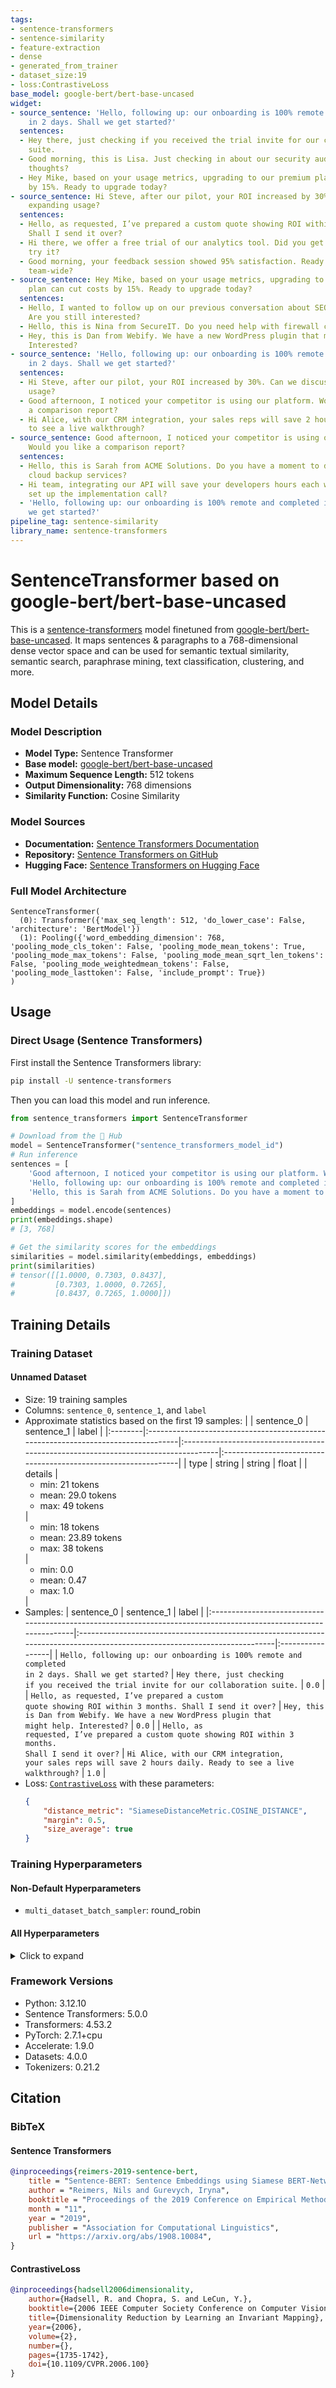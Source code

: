 ```yaml
---
tags:
- sentence-transformers
- sentence-similarity
- feature-extraction
- dense
- generated_from_trainer
- dataset_size:19
- loss:ContrastiveLoss
base_model: google-bert/bert-base-uncased
widget:
- source_sentence: 'Hello, following up: our onboarding is 100% remote and completed
    in 2 days. Shall we get started?'
  sentences:
  - Hey there, just checking if you received the trial invite for our collaboration
    suite.
  - Good morning, this is Lisa. Just checking in about our security audit offer. Any
    thoughts?
  - Hey Mike, based on your usage metrics, upgrading to our premium plan can cut costs
    by 15%. Ready to upgrade today?
- source_sentence: Hi Steve, after our pilot, your ROI increased by 30%. Can we discuss
    expanding usage?
  sentences:
  - Hello, as requested, I’ve prepared a custom quote showing ROI within 3 months.
    Shall I send it over?
  - Hi there, we offer a free trial of our analytics tool. Did you get a chance to
    try it?
  - Good morning, your feedback session showed 95% satisfaction. Ready to roll out
    team‑wide?
- source_sentence: Hey Mike, based on your usage metrics, upgrading to our premium
    plan can cut costs by 15%. Ready to upgrade today?
  sentences:
  - Hello, I wanted to follow up on our previous conversation about SEO services.
    Are you still interested?
  - Hello, this is Nina from SecureIT. Do you need help with firewall configuration?
  - Hey, this is Dan from Webify. We have a new WordPress plugin that might help.
    Interested?
- source_sentence: 'Hello, following up: our onboarding is 100% remote and completed
    in 2 days. Shall we get started?'
  sentences:
  - Hi Steve, after our pilot, your ROI increased by 30%. Can we discuss expanding
    usage?
  - Good afternoon, I noticed your competitor is using our platform. Would you like
    a comparison report?
  - Hi Alice, with our CRM integration, your sales reps will save 2 hours daily. Ready
    to see a live walkthrough?
- source_sentence: Good afternoon, I noticed your competitor is using our platform.
    Would you like a comparison report?
  sentences:
  - Hello, this is Sarah from ACME Solutions. Do you have a moment to discuss our
    cloud backup services?
  - Hi team, integrating our API will save your developers hours each week. Can we
    set up the implementation call?
  - 'Hello, following up: our onboarding is 100% remote and completed in 2 days. Shall
    we get started?'
pipeline_tag: sentence-similarity
library_name: sentence-transformers
---
```


# SentenceTransformer based on google-bert/bert-base-uncased

This is a [sentence-transformers](https://www.SBERT.net) model finetuned from [google-bert/bert-base-uncased](https://huggingface.co/google-bert/bert-base-uncased). It maps sentences & paragraphs to a 768-dimensional dense vector space and can be used for semantic textual similarity, semantic search, paraphrase mining, text classification, clustering, and more.

## Model Details

### Model Description
- **Model Type:** Sentence Transformer
- **Base model:** [google-bert/bert-base-uncased](https://huggingface.co/google-bert/bert-base-uncased) <!-- at revision 86b5e0934494bd15c9632b12f734a8a67f723594 -->
- **Maximum Sequence Length:** 512 tokens
- **Output Dimensionality:** 768 dimensions
- **Similarity Function:** Cosine Similarity
<!-- - **Training Dataset:** Unknown -->
<!-- - **Language:** Unknown -->
<!-- - **License:** Unknown -->

### Model Sources

- **Documentation:** [Sentence Transformers Documentation](https://sbert.net)
- **Repository:** [Sentence Transformers on GitHub](https://github.com/UKPLab/sentence-transformers)
- **Hugging Face:** [Sentence Transformers on Hugging Face](https://huggingface.co/models?library=sentence-transformers)

### Full Model Architecture

```
SentenceTransformer(
  (0): Transformer({'max_seq_length': 512, 'do_lower_case': False, 'architecture': 'BertModel'})
  (1): Pooling({'word_embedding_dimension': 768, 'pooling_mode_cls_token': False, 'pooling_mode_mean_tokens': True, 'pooling_mode_max_tokens': False, 'pooling_mode_mean_sqrt_len_tokens': False, 'pooling_mode_weightedmean_tokens': False, 'pooling_mode_lasttoken': False, 'include_prompt': True})
)
```

## Usage

### Direct Usage (Sentence Transformers)

First install the Sentence Transformers library:

```bash
pip install -U sentence-transformers
```

Then you can load this model and run inference.
```python
from sentence_transformers import SentenceTransformer

# Download from the 🤗 Hub
model = SentenceTransformer("sentence_transformers_model_id")
# Run inference
sentences = [
    'Good afternoon, I noticed your competitor is using our platform. Would you like a comparison report?',
    'Hello, following up: our onboarding is 100% remote and completed in 2 days. Shall we get started?',
    'Hello, this is Sarah from ACME Solutions. Do you have a moment to discuss our cloud backup services?',
]
embeddings = model.encode(sentences)
print(embeddings.shape)
# [3, 768]

# Get the similarity scores for the embeddings
similarities = model.similarity(embeddings, embeddings)
print(similarities)
# tensor([[1.0000, 0.7303, 0.8437],
#         [0.7303, 1.0000, 0.7265],
#         [0.8437, 0.7265, 1.0000]])
```

<!--
### Direct Usage (Transformers)

<details><summary>Click to see the direct usage in Transformers</summary>

</details>
-->

<!--
### Downstream Usage (Sentence Transformers)

You can finetune this model on your own dataset.

<details><summary>Click to expand</summary>

</details>
-->

<!--
### Out-of-Scope Use

*List how the model may foreseeably be misused and address what users ought not to do with the model.*
-->

<!--
## Bias, Risks and Limitations

*What are the known or foreseeable issues stemming from this model? You could also flag here known failure cases or weaknesses of the model.*
-->

<!--
### Recommendations

*What are recommendations with respect to the foreseeable issues? For example, filtering explicit content.*
-->

## Training Details

### Training Dataset

#### Unnamed Dataset

* Size: 19 training samples
* Columns: <code>sentence_0</code>, <code>sentence_1</code>, and <code>label</code>
* Approximate statistics based on the first 19 samples:
  |         | sentence_0                                                                        | sentence_1                                                                         | label                                                          |
  |:--------|:----------------------------------------------------------------------------------|:-----------------------------------------------------------------------------------|:---------------------------------------------------------------|
  | type    | string                                                                            | string                                                                             | float                                                          |
  | details | <ul><li>min: 21 tokens</li><li>mean: 29.0 tokens</li><li>max: 49 tokens</li></ul> | <ul><li>min: 18 tokens</li><li>mean: 23.89 tokens</li><li>max: 38 tokens</li></ul> | <ul><li>min: 0.0</li><li>mean: 0.47</li><li>max: 1.0</li></ul> |
* Samples:
  | sentence_0                                                                                                        | sentence_1                                                                                                                 | label            |
  |:------------------------------------------------------------------------------------------------------------------|:---------------------------------------------------------------------------------------------------------------------------|:-----------------|
  | <code>Hello, following up: our onboarding is 100% remote and completed in 2 days. Shall we get started?</code>    | <code>Hey there, just checking if you received the trial invite for our collaboration suite.</code>                        | <code>0.0</code> |
  | <code>Hello, as requested, I’ve prepared a custom quote showing ROI within 3 months. Shall I send it over?</code> | <code>Hey, this is Dan from Webify. We have a new WordPress plugin that might help. Interested?</code>                     | <code>0.0</code> |
  | <code>Hello, as requested, I’ve prepared a custom quote showing ROI within 3 months. Shall I send it over?</code> | <code>Hi Alice, with our CRM integration, your sales reps will save 2 hours daily. Ready to see a live walkthrough?</code> | <code>1.0</code> |
* Loss: [<code>ContrastiveLoss</code>](https://sbert.net/docs/package_reference/sentence_transformer/losses.html#contrastiveloss) with these parameters:
  ```json
  {
      "distance_metric": "SiameseDistanceMetric.COSINE_DISTANCE",
      "margin": 0.5,
      "size_average": true
  }
  ```

### Training Hyperparameters
#### Non-Default Hyperparameters

- `multi_dataset_batch_sampler`: round_robin

#### All Hyperparameters
<details><summary>Click to expand</summary>

- `overwrite_output_dir`: False
- `do_predict`: False
- `eval_strategy`: no
- `prediction_loss_only`: True
- `per_device_train_batch_size`: 8
- `per_device_eval_batch_size`: 8
- `per_gpu_train_batch_size`: None
- `per_gpu_eval_batch_size`: None
- `gradient_accumulation_steps`: 1
- `eval_accumulation_steps`: None
- `torch_empty_cache_steps`: None
- `learning_rate`: 5e-05
- `weight_decay`: 0.0
- `adam_beta1`: 0.9
- `adam_beta2`: 0.999
- `adam_epsilon`: 1e-08
- `max_grad_norm`: 1
- `num_train_epochs`: 3
- `max_steps`: -1
- `lr_scheduler_type`: linear
- `lr_scheduler_kwargs`: {}
- `warmup_ratio`: 0.0
- `warmup_steps`: 0
- `log_level`: passive
- `log_level_replica`: warning
- `log_on_each_node`: True
- `logging_nan_inf_filter`: True
- `save_safetensors`: True
- `save_on_each_node`: False
- `save_only_model`: False
- `restore_callback_states_from_checkpoint`: False
- `no_cuda`: False
- `use_cpu`: False
- `use_mps_device`: False
- `seed`: 42
- `data_seed`: None
- `jit_mode_eval`: False
- `use_ipex`: False
- `bf16`: False
- `fp16`: False
- `fp16_opt_level`: O1
- `half_precision_backend`: auto
- `bf16_full_eval`: False
- `fp16_full_eval`: False
- `tf32`: None
- `local_rank`: 0
- `ddp_backend`: None
- `tpu_num_cores`: None
- `tpu_metrics_debug`: False
- `debug`: []
- `dataloader_drop_last`: False
- `dataloader_num_workers`: 0
- `dataloader_prefetch_factor`: None
- `past_index`: -1
- `disable_tqdm`: False
- `remove_unused_columns`: True
- `label_names`: None
- `load_best_model_at_end`: False
- `ignore_data_skip`: False
- `fsdp`: []
- `fsdp_min_num_params`: 0
- `fsdp_config`: {'min_num_params': 0, 'xla': False, 'xla_fsdp_v2': False, 'xla_fsdp_grad_ckpt': False}
- `fsdp_transformer_layer_cls_to_wrap`: None
- `accelerator_config`: {'split_batches': False, 'dispatch_batches': None, 'even_batches': True, 'use_seedable_sampler': True, 'non_blocking': False, 'gradient_accumulation_kwargs': None}
- `deepspeed`: None
- `label_smoothing_factor`: 0.0
- `optim`: adamw_torch
- `optim_args`: None
- `adafactor`: False
- `group_by_length`: False
- `length_column_name`: length
- `ddp_find_unused_parameters`: None
- `ddp_bucket_cap_mb`: None
- `ddp_broadcast_buffers`: False
- `dataloader_pin_memory`: True
- `dataloader_persistent_workers`: False
- `skip_memory_metrics`: True
- `use_legacy_prediction_loop`: False
- `push_to_hub`: False
- `resume_from_checkpoint`: None
- `hub_model_id`: None
- `hub_strategy`: every_save
- `hub_private_repo`: None
- `hub_always_push`: False
- `hub_revision`: None
- `gradient_checkpointing`: False
- `gradient_checkpointing_kwargs`: None
- `include_inputs_for_metrics`: False
- `include_for_metrics`: []
- `eval_do_concat_batches`: True
- `fp16_backend`: auto
- `push_to_hub_model_id`: None
- `push_to_hub_organization`: None
- `mp_parameters`: 
- `auto_find_batch_size`: False
- `full_determinism`: False
- `torchdynamo`: None
- `ray_scope`: last
- `ddp_timeout`: 1800
- `torch_compile`: False
- `torch_compile_backend`: None
- `torch_compile_mode`: None
- `include_tokens_per_second`: False
- `include_num_input_tokens_seen`: False
- `neftune_noise_alpha`: None
- `optim_target_modules`: None
- `batch_eval_metrics`: False
- `eval_on_start`: False
- `use_liger_kernel`: False
- `liger_kernel_config`: None
- `eval_use_gather_object`: False
- `average_tokens_across_devices`: False
- `prompts`: None
- `batch_sampler`: batch_sampler
- `multi_dataset_batch_sampler`: round_robin
- `router_mapping`: {}
- `learning_rate_mapping`: {}

</details>

### Framework Versions
- Python: 3.12.10
- Sentence Transformers: 5.0.0
- Transformers: 4.53.2
- PyTorch: 2.7.1+cpu
- Accelerate: 1.9.0
- Datasets: 4.0.0
- Tokenizers: 0.21.2

## Citation

### BibTeX

#### Sentence Transformers
```bibtex
@inproceedings{reimers-2019-sentence-bert,
    title = "Sentence-BERT: Sentence Embeddings using Siamese BERT-Networks",
    author = "Reimers, Nils and Gurevych, Iryna",
    booktitle = "Proceedings of the 2019 Conference on Empirical Methods in Natural Language Processing",
    month = "11",
    year = "2019",
    publisher = "Association for Computational Linguistics",
    url = "https://arxiv.org/abs/1908.10084",
}
```

#### ContrastiveLoss
```bibtex
@inproceedings{hadsell2006dimensionality,
    author={Hadsell, R. and Chopra, S. and LeCun, Y.},
    booktitle={2006 IEEE Computer Society Conference on Computer Vision and Pattern Recognition (CVPR'06)},
    title={Dimensionality Reduction by Learning an Invariant Mapping},
    year={2006},
    volume={2},
    number={},
    pages={1735-1742},
    doi={10.1109/CVPR.2006.100}
}
```

<!--
## Glossary

*Clearly define terms in order to be accessible across audiences.*
-->

<!--
## Model Card Authors

*Lists the people who create the model card, providing recognition and accountability for the detailed work that goes into its construction.*
-->

<!--
## Model Card Contact

*Provides a way for people who have updates to the Model Card, suggestions, or questions, to contact the Model Card authors.*
-->